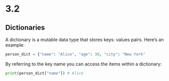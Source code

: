 # 3.2


## Dictionaries



A dictionary is a mutable data type that stores  keys: values pairs. Here’s an example:


````python
person_dict = {"name": "Alice", "age": 30, "city": "New York"
````

By referring to the key name you can access the items within a dictionary:


````python
print(person_dict["name"]) # Alice
````
